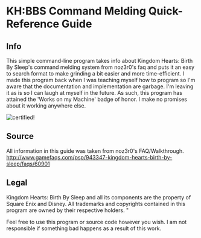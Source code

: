 # KH:BBS Command Melding Quick-Reference Guide

## Info

This simple command-line program takes info about Kingdom Hearts: Birth By Sleep's command melding system from noz3r0's faq and puts it an easy to search format to make grinding a bit easier and more time-efficient. I made this program back when I was teaching myself how to program so I'm aware that the documentation and implementation are garbage.  I'm leaving it as is so I can laugh at myself in the future. As such, this program has attained the 'Works on my Machine' badge of honor. I make no promises about it working anywhere else.

![certified!](http://i.imgur.com/RbMYC8D.jpg)

## Source

All information in this guide was taken from noz3r0's FAQ/Walkthrough.
http://www.gamefaqs.com/psp/943347-kingdom-hearts-birth-by-sleep/faqs/60901

## Legal

Kingdom Hearts: Birth By Sleep and all its components are the property of Square Enix and Disney. All trademarks and copyrights contained in this program are owned by their respective holders. "

Feel free to use this program or source code however you wish. I am not responsible if something bad happens as a result of this work.
